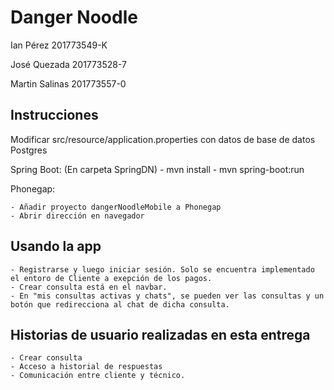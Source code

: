 # Danger Noodle

Ian Pérez      201773549-K

José Quezada   201773528-7

Martin Salinas 201773557-0

## Instrucciones

Modificar src/resource/application.properties con datos de base de datos Postgres

Spring Boot: (En carpeta SpringDN)
    - mvn install
    - mvn spring-boot:run

Phonegap:

    - Añadir proyecto dangerNoodleMobile a Phonegap
    - Abrir dirección en navegador

## Usando la app

    - Registrarse y luego iniciar sesión. Solo se encuentra implementado el entoro de Cliente a exepción de los pagos.
    - Crear consulta está en el navbar.
    - En "mis consultas activas y chats", se pueden ver las consultas y un botón que redirecciona al chat de dicha consulta.

## Historias de usuario realizadas en esta entrega

    - Crear consulta
    - Acceso a historial de respuestas
    - Comunicación entre cliente y técnico.
